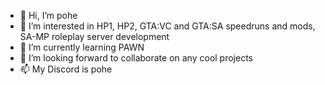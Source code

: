 - 👋 Hi, I’m pohe
- 👀 I’m interested in HP1, HP2, GTA:VC and GTA:SA speedruns and mods, SA-MP roleplay server development
- 🌱 I’m currently learning PAWN
- 💞️ I’m looking forward to collaborate on any cool projects
- 📫 My Discord is pohe

<!---
pohemane/pohemane is a ✨ special ✨ repository because its `README.md` (this file) appears on your GitHub profile.
You can click the Preview link to take a look at your changes.
--->
